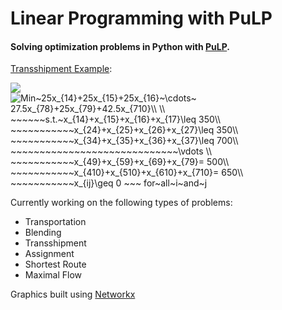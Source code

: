# Linear Programming with PuLP
#### Solving optimization problems in Python with [PuLP](https://github.com/coin-or/pulp).  

[Transshipment Example](https://github.com/c-jg/linear-programming/blob/master/solutions/SAS.py):

<img src="https://cguer.s3.amazonaws.com/Figure_1.png">

<img src="https://latex.codecogs.com/svg.latex?Min~25x_{14}&plus;25x_{15}&plus;25x_{16}~\cdots~&space;27.5x_{78}&plus;25x_{79}&plus;42.5x_{710}\\&space;\\&space;~~~~~~s.t.~x_{14}&plus;x_{15}&plus;x_{16}&plus;x_{17}\leq&space;350\\&space;~~~~~~~~~~~x_{24}&plus;x_{25}&plus;x_{26}&plus;x_{27}\leq&space;350\\&space;~~~~~~~~~~~x_{34}&plus;x_{35}&plus;x_{36}&plus;x_{37}\leq&space;700\\&space;~~~~~~~~~~~~~~~~~~~~~~~~~~~~~\vdots&space;\\&space;~~~~~~~~~~~x_{49}&plus;x_{59}&plus;x_{69}&plus;x_{79}=&space;500\\&space;~~~~~~~~~~~x_{410}&plus;x_{510}&plus;x_{610}&plus;x_{710}=&space;650\\&space;~~~~~~~~~~~x_{ij}\geq&space;0&space;~~~&space;for~all~i~and~j" title="Min~25x_{14}+25x_{15}+25x_{16}~\cdots~ 27.5x_{78}+25x_{79}+42.5x_{710}\\ \\ ~~~~~~s.t.~x_{14}+x_{15}+x_{16}+x_{17}\leq 350\\ ~~~~~~~~~~~x_{24}+x_{25}+x_{26}+x_{27}\leq 350\\ ~~~~~~~~~~~x_{34}+x_{35}+x_{36}+x_{37}\leq 700\\ ~~~~~~~~~~~~~~~~~~~~~~~~~~~~~\vdots \\ ~~~~~~~~~~~x_{49}+x_{59}+x_{69}+x_{79}= 500\\ ~~~~~~~~~~~x_{410}+x_{510}+x_{610}+x_{710}= 650\\ ~~~~~~~~~~~x_{ij}\geq 0 ~~~ for~all~i~and~j" />

Currently working on the following types of problems:
* Transportation
* Blending
* Transshipment
* Assignment
* Shortest Route
* Maximal Flow

Graphics built using [Networkx](https://github.com/networkx/networkx)
